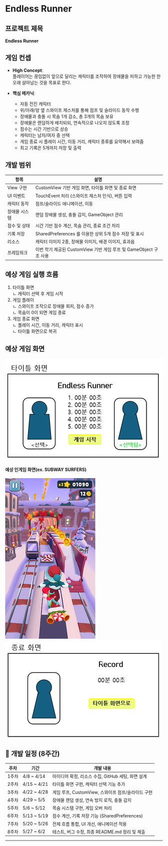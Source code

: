 # Endless Runner

## 프로젝트 제목
**Endless Runner**

## 게임 컨셉
- **High Concept**:  
  플레이어는 끊임없이 앞으로 달리는 캐릭터를 조작하여 장애물을 피하고 가능한 한 오래 살아남는 것을 목표로 한다.

- **핵심 메카닉**:
  - 자동 전진 캐릭터
  - 위/아래/양 옆 스와이프 제스처를 통해 점프 및 슬라이드 동작 수행
  - 장애물과 충돌 시 목숨 1개 감소, 총 3개의 목숨 보유
  - 장애물은 랜덤하게 배치되되, 연속적으로 나오지 않도록 조정
  - 점수는 시간 기반으로 상승
  - 캐릭터는 남자/여자 중 선택
  - 게임 종료 시 플레이 시간, 이동 거리, 캐릭터 종류를 요약해서 보여줌
  - 최고 기록은 5개까지 저장 및 출력

## 개발 범위

| 항목 | 설명 |
|--------|--------|
| View 구현 | CustomView 기반 게임 화면, 타이틀 화면 및 종료 화면 |
| UI 이벤트 | TouchEvent 처리 (스와이프 제스처 인식), 버튼 입력 |
| 캐릭터 동작 | 점프/슬라이드 애니메이션, 이동 |
| 장애물 시스템 | 랜덤 장애물 생성, 충돌 감지, GameObject 관리 |
| 점수 및 상태 | 시간 기반 점수 계산, 목숨 관리, 종료 조건 처리 |
| 기록 저장 | SharedPreferences 를 이용한 상위 5개 점수 저장 및 표시 |
| 리소스 | 캐릭터 이미지 2종, 장애물 이미지, 배경 이미지, 효과음 |
| 프레임워크 | 이번 학기 제공된 CustomView 기반 게임 루프 및 GameObject 구조 사용 |

## 예상 게임 실행 흐름
1. 타이틀 화면  
   ㄴ 캐릭터 선택 후 게임 시작  
2. 게임 플레이  
   ㄴ 스와이프 조작으로 장애물 회피, 점수 증가  
   ㄴ 목숨이 0이 되면 게임 종료  
3. 게임 종료 화면  
   ㄴ 플레이 시간, 이동 거리, 캐릭터 표시  
   ㄴ 타이틀 화면으로 복귀

## 예상 게임 화면
![타이틀화면](./resource/타이틀화면.png)
#### 예상 인게임 화면(ex. SUBWAY SURFERS)
![인게임화면](./resource/플레이_화면.jpg)
![종료화면](./resource/종료화면.png)


## 📆 개발 일정 (8주간)

| 주차 | 기간 | 개발 내용 |
|------|------|-----------|
| 1주차 | 4/8 ~ 4/14 | 아이디어 확정, 리소스 수집, GitHub 세팅, 화면 설계 |
| 2주차 | 4/15 ~ 4/21 | 타이틀 화면 구현, 캐릭터 선택 기능 추가 |
| 3주차 | 4/22 ~ 4/28 | 게임 루프, CustomView, 스와이프 점프/슬라이드 구현 |
| 4주차 | 4/29 ~ 5/5  | 장애물 랜덤 생성, 연속 방지 로직, 충돌 감지 |
| 5주차 | 5/6 ~ 5/12  | 목숨 시스템 구현, 게임 오버 처리 |
| 6주차 | 5/13 ~ 5/19 | 점수 계산, 기록 저장 기능 (SharedPreferences) |
| 7주차 | 5/20 ~ 5/26 | 전체 흐름 통합, UI 개선, 애니메이션 적용 |
| 8주차 | 5/27 ~ 6/2  | 테스트, 버그 수정, 최종 README.md 정리 및 제출 |

---
